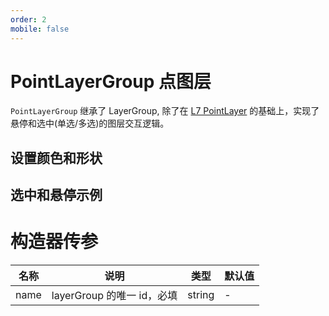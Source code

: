 ```yaml
---
order: 2
mobile: false
---
```


# PointLayerGroup 点图层

`PointLayerGroup` 继承了 LayerGroup, 除了在 [L7 PointLayer](https://l7.antv.vision/zh/docs/api/point_layer/pointlayer) 的基础上，实现了悬停和选中(单选/多选)的图层交互逻辑。

## 设置颜色和形状

<code src="./demo/pointLayer/color/index" compact="true"></code>

## 选中和悬停示例

<code src="./demo/pointLayer/hover/index" compact="true"></code>

# 构造器传参

| 名称 | 说明                       | 类型   | 默认值 |
| ---- | -------------------------- | ------ | ------ |
| name | layerGroup 的唯一 id，必填 | string | -      |
